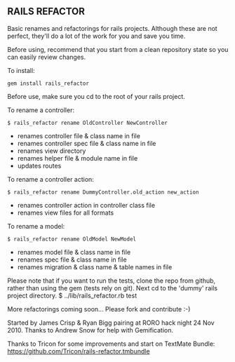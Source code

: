 RAILS REFACTOR
--------------

Basic renames and refactorings for rails projects.
Although these are not perfect, they'll do a lot of the work for you 
and save you time. 

Before using, recommend that you start from a clean repository state so 
you can easily review changes.

To install:

    gem install rails_refactor

Before use, make sure you cd to the root of your rails project.

To rename a controller:

    $ rails_refactor rename OldController NewController 

* renames controller file & class name in file
* renames controller spec file & class name in file
* renames view directory
* renames helper file & module name in file
* updates routes

To rename a controller action:

    $ rails_refactor rename DummyController.old_action new_action

* renames controller action in controller class file
* renames view files for all formats

To rename a model:

    $ rails_refactor rename OldModel NewModel

* renames model file & class name in file
* renames spec file & class name in file
* renames migration & class name & table names in file

Please note that if you want to run the tests, clone the repo from github, rather than using the gem (tests rely on git). Next cd to the 'dummy' rails project directory.
  $ ../lib/rails_refactor.rb test

More refactorings coming soon... Please fork and contribute :-)

Started by James Crisp & Ryan Bigg pairing at RORO hack night 24 Nov 2010.
Thanks to Andrew Snow for help with Gemification.

Thanks to Tricon for some improvements and start on TextMate Bundle:
https://github.com/Tricon/rails-refactor.tmbundle

